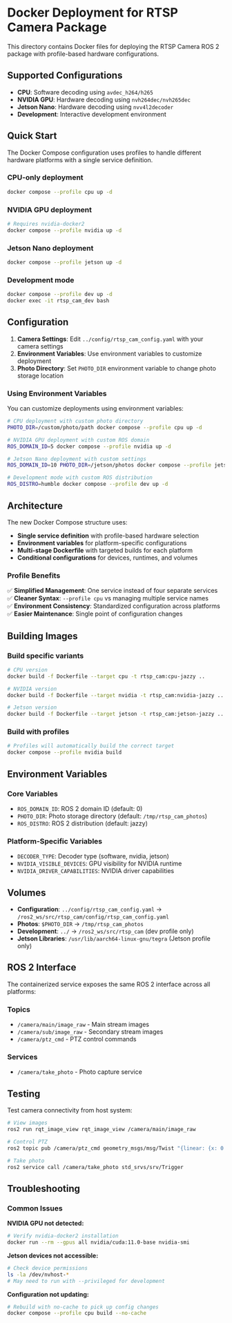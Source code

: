 # Docker Deployment for RTSP Camera Package

This directory contains Docker files for deploying the RTSP Camera ROS 2 package with profile-based hardware configurations.

## Supported Configurations

- **CPU**: Software decoding using `avdec_h264/h265`
- **NVIDIA GPU**: Hardware decoding using `nvh264dec/nvh265dec`
- **Jetson Nano**: Hardware decoding using `nvv4l2decoder`
- **Development**: Interactive development environment

## Quick Start

The Docker Compose configuration uses profiles to handle different hardware platforms with a single service definition.

### CPU-only deployment
```bash
docker compose --profile cpu up -d
```

### NVIDIA GPU deployment
```bash
# Requires nvidia-docker2
docker compose --profile nvidia up -d
```

### Jetson Nano deployment
```bash
docker compose --profile jetson up -d
```

### Development mode
```bash
docker compose --profile dev up -d
docker exec -it rtsp_cam_dev bash
```

## Configuration

1. **Camera Settings**: Edit `../config/rtsp_cam_config.yaml` with your camera settings
2. **Environment Variables**: Use environment variables to customize deployment
3. **Photo Directory**: Set `PHOTO_DIR` environment variable to change photo storage location

### Using Environment Variables

You can customize deployments using environment variables:

```bash
# CPU deployment with custom photo directory
PHOTO_DIR=/custom/photo/path docker compose --profile cpu up -d

# NVIDIA GPU deployment with custom ROS domain
ROS_DOMAIN_ID=5 docker compose --profile nvidia up -d

# Jetson Nano deployment with custom settings
ROS_DOMAIN_ID=10 PHOTO_DIR=/jetson/photos docker compose --profile jetson up -d

# Development mode with custom ROS distribution
ROS_DISTRO=humble docker compose --profile dev up -d
```

## Architecture

The new Docker Compose structure uses:

- **Single service definition** with profile-based hardware selection
- **Environment variables** for platform-specific configurations
- **Multi-stage Dockerfile** with targeted builds for each platform
- **Conditional configurations** for devices, runtimes, and volumes

### Profile Benefits

✅ **Simplified Management**: One service instead of four separate services  
✅ **Cleaner Syntax**: `--profile cpu` vs managing multiple service names  
✅ **Environment Consistency**: Standardized configuration across platforms  
✅ **Easier Maintenance**: Single point of configuration changes  

## Building Images

### Build specific variants
```bash
# CPU version
docker build -f Dockerfile --target cpu -t rtsp_cam:cpu-jazzy ..

# NVIDIA version
docker build -f Dockerfile --target nvidia -t rtsp_cam:nvidia-jazzy ..

# Jetson version
docker build -f Dockerfile --target jetson -t rtsp_cam:jetson-jazzy ..
```

### Build with profiles
```bash
# Profiles will automatically build the correct target
docker compose --profile nvidia build
```

## Environment Variables

### Core Variables
- `ROS_DOMAIN_ID`: ROS 2 domain ID (default: 0)
- `PHOTO_DIR`: Photo storage directory (default: `/tmp/rtsp_cam_photos`)
- `ROS_DISTRO`: ROS 2 distribution (default: jazzy)

### Platform-Specific Variables
- `DECODER_TYPE`: Decoder type (software, nvidia, jetson)
- `NVIDIA_VISIBLE_DEVICES`: GPU visibility for NVIDIA runtime
- `NVIDIA_DRIVER_CAPABILITIES`: NVIDIA driver capabilities

## Volumes

- **Configuration**: `../config/rtsp_cam_config.yaml` → `/ros2_ws/src/rtsp_cam/config/rtsp_cam_config.yaml`
- **Photos**: `$PHOTO_DIR` → `/tmp/rtsp_cam_photos`
- **Development**: `../` → `/ros2_ws/src/rtsp_cam` (dev profile only)
- **Jetson Libraries**: `/usr/lib/aarch64-linux-gnu/tegra` (Jetson profile only)

## ROS 2 Interface

The containerized service exposes the same ROS 2 interface across all platforms:

### Topics
- `/camera/main/image_raw` - Main stream images
- `/camera/sub/image_raw` - Secondary stream images  
- `/camera/ptz_cmd` - PTZ control commands

### Services
- `/camera/take_photo` - Photo capture service

## Testing

Test camera connectivity from host system:
```bash
# View images
ros2 run rqt_image_view rqt_image_view /camera/main/image_raw

# Control PTZ
ros2 topic pub /camera/ptz_cmd geometry_msgs/msg/Twist "{linear: {x: 0.0, y: 0.5, z: 0.0}}"

# Take photo
ros2 service call /camera/take_photo std_srvs/srv/Trigger
```

## Troubleshooting

### Common Issues

**NVIDIA GPU not detected:**
```bash
# Verify nvidia-docker2 installation
docker run --rm --gpus all nvidia/cuda:11.0-base nvidia-smi
```

**Jetson devices not accessible:**
```bash
# Check device permissions
ls -la /dev/nvhost-*
# May need to run with --privileged for development
```

**Configuration not updating:**
```bash
# Rebuild with no-cache to pick up config changes
docker compose --profile cpu build --no-cache
```

